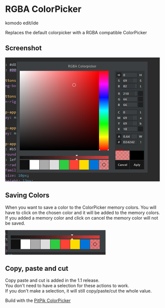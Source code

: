 # RGBA ColorPicker
komodo edit/ide

Replaces the default colorpicker with a RGBA compatible ColorPicker

## Screenshot
![screenshot](screenshot01.png)

## Saving Colors
When you want to save a color to the ColorPicker memory colors.
You will have to click on the chosen color and it will be added to the memory colors.
If you added a memory color and click on cancel the memory color will not be saved.

![memory-colors](memory-colors.gif)

## Copy, paste and cut
Copy paste and cut is added in the 1.1 release.  
You don't need to have a selection for these actions to work.  
If you don't make a selection, it will still copy/paste/cut the whole value.  


Build with the [PitPik ColorPicker](http://www.dematte.at/colorPicker/)
